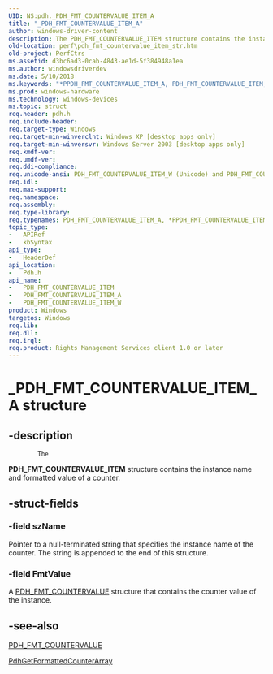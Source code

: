 ```yaml
---
UID: NS:pdh._PDH_FMT_COUNTERVALUE_ITEM_A
title: "_PDH_FMT_COUNTERVALUE_ITEM_A"
author: windows-driver-content
description: The PDH_FMT_COUNTERVALUE_ITEM structure contains the instance name and formatted value of a counter.
old-location: perf\pdh_fmt_countervalue_item_str.htm
old-project: PerfCtrs
ms.assetid: d3bc6ad3-0cab-4843-ae1d-5f384948a1ea
ms.author: windowsdriverdev
ms.date: 5/10/2018
ms.keywords: "*PPDH_FMT_COUNTERVALUE_ITEM_A, PDH_FMT_COUNTERVALUE_ITEM, PDH_FMT_COUNTERVALUE_ITEM structure [Perf], PDH_FMT_COUNTERVALUE_ITEM_A, PDH_FMT_COUNTERVALUE_ITEM_W, PPDH_FMT_COUNTERVALUE_ITEM, PPDH_FMT_COUNTERVALUE_ITEM structure pointer [Perf], _PDH_FMT_COUNTERVALUE_ITEM_A, _win32_pdh_fmt_countervalue_item_str, base.pdh_fmt_countervalue_item_str, pdh/PDH_FMT_COUNTERVALUE_ITEM, pdh/PDH_FMT_COUNTERVALUE_ITEM_A, pdh/PDH_FMT_COUNTERVALUE_ITEM_W, pdh/PPDH_FMT_COUNTERVALUE_ITEM, perf.pdh_fmt_countervalue_item_str"
ms.prod: windows-hardware
ms.technology: windows-devices
ms.topic: struct
req.header: pdh.h
req.include-header: 
req.target-type: Windows
req.target-min-winverclnt: Windows XP [desktop apps only]
req.target-min-winversvr: Windows Server 2003 [desktop apps only]
req.kmdf-ver: 
req.umdf-ver: 
req.ddi-compliance: 
req.unicode-ansi: PDH_FMT_COUNTERVALUE_ITEM_W (Unicode) and PDH_FMT_COUNTERVALUE_ITEM_A (ANSI)
req.idl: 
req.max-support: 
req.namespace: 
req.assembly: 
req.type-library: 
req.typenames: PDH_FMT_COUNTERVALUE_ITEM_A, *PPDH_FMT_COUNTERVALUE_ITEM_A
topic_type:
-	APIRef
-	kbSyntax
api_type:
-	HeaderDef
api_location:
-	Pdh.h
api_name:
-	PDH_FMT_COUNTERVALUE_ITEM
-	PDH_FMT_COUNTERVALUE_ITEM_A
-	PDH_FMT_COUNTERVALUE_ITEM_W
product: Windows
targetos: Windows
req.lib: 
req.dll: 
req.irql: 
req.product: Rights Management Services client 1.0 or later
---
```


# _PDH_FMT_COUNTERVALUE_ITEM_A structure


## -description



			The 
<b>PDH_FMT_COUNTERVALUE_ITEM</b> structure contains the instance name and formatted value of a counter.
		


## -struct-fields




### -field szName

Pointer to a null-terminated string that specifies the instance name of the counter. The string is appended to the end of this structure.


### -field FmtValue

 A <a href="https://msdn.microsoft.com/68ccd722-94d2-4610-ba64-f51318f5436e">PDH_FMT_COUNTERVALUE</a> structure that contains the counter value of the instance.


## -see-also




<a href="https://msdn.microsoft.com/68ccd722-94d2-4610-ba64-f51318f5436e">PDH_FMT_COUNTERVALUE</a>



<a href="https://msdn.microsoft.com/0f388c7e-d0c8-461d-908c-48af92166996">PdhGetFormattedCounterArray</a>
 

 

